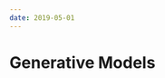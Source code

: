 ```yaml
---
date: 2019-05-01
---
```


# Generative Models

<Papers src="/yaml/papers/generative.yaml"></Papers>
